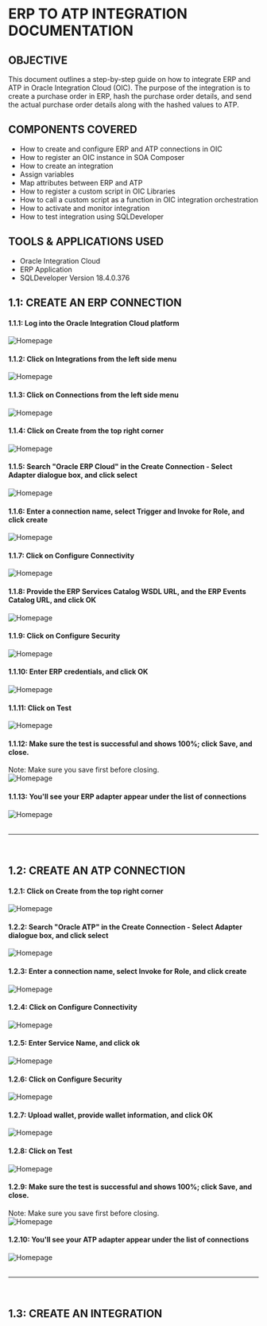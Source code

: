 # ERP TO ATP INTEGRATION DOCUMENTATION


## OBJECTIVE

This document outlines a step-by-step guide on how to integrate ERP and ATP in Oracle Integration Cloud (OIC).
The purpose of the integration is to create a purchase order in ERP, hash the purchase order details, and send the actual purchase order details along with the hashed values to ATP. 


## COMPONENTS COVERED

* How to create and configure ERP and ATP connections in OIC
* How to register an OIC instance in SOA Composer
* How to create an integration
* Assign variables
* Map attributes between ERP and ATP
* How to register a custom script in OIC Libraries 
* How to call a custom script as a function in OIC integration orchestration 
* How to activate and monitor integration
* How to test integration using SQLDeveloper


## TOOLS & APPLICATIONS USED

* Oracle Integration Cloud 
* ERP Application
* SQLDeveloper Version 18.4.0.376



## 1.1: CREATE AN ERP CONNECTION 

#### 1.1.1: Log into the Oracle Integration Cloud platform <br/>
![Homepage](Images/image1.1.png)


#### 1.1.2: Click on Integrations from the left side menu <br/>
![Homepage](Images/image1.2.png)<br/>

#### 1.1.3: Click on Connections from the left side menu <br/>
![Homepage](Images/image1.3.png)<br/>

#### 1.1.4: Click on Create from the top right corner <br/>
![Homepage](Images/image1.4.png)<br/>

#### 1.1.5: Search "Oracle ERP Cloud" in the Create Connection - Select Adapter dialogue box, and click select <br/>
![Homepage](Images/image1.5.png)<br/>

#### 1.1.6: Enter a connection name, select Trigger and Invoke for Role, and click create <br/>
![Homepage](Images/image1.6.png)<br/>

#### 1.1.7: Click on Configure Connectivity <br/>
![Homepage](Images/image1.7.png)<br/>

#### 1.1.8: Provide the ERP Services Catalog WSDL URL, and the ERP Events Catalog URL, and click OK <br/>
![Homepage](Images/image1.8.png)<br/>

#### 1.1.9: Click on Configure Security <br/>
![Homepage](Images/image1.9.png)<br/>

#### 1.1.10: Enter ERP credentials, and click OK <br/>
![Homepage](Images/image1.10.png)  <br/>

#### 1.1.11: Click on Test <br/>
![Homepage](Images/image1.11.png) <br/>

#### 1.1.12: Make sure the test is successful and shows 100%; click Save, and close. <br/>

Note: Make sure you save first before closing. <br/>
![Homepage](Images/image1.12.png) <br/>

#### 1.1.13: You'll see your ERP adapter appear under the list of connections <br/>
![Homepage](Images/image1.13.1.png) <br/>
<br/>
***
<br/>

## 1.2: CREATE AN ATP CONNECTION 

#### 1.2.1: Click on Create from the top right corner <br/>
![Homepage](Images/image1.13.png) <br/>

#### 1.2.2: Search "Oracle ATP" in the Create Connection - Select Adapter dialogue box, and click select <br/>
![Homepage](Images/image1.14.png)<br/>

#### 1.2.3: Enter a connection name, select Invoke for Role, and click create <br/>
![Homepage](Images/image1.15.png)<br/>

#### 1.2.4: Click on Configure Connectivity <br/>
![Homepage](Images/image1.16.png) <br/>

#### 1.2.5: Enter Service Name, and click ok <br/>
![Homepage](Images/image1.17.png) <br/>

#### 1.2.6: Click on Configure Security <br/>
![Homepage](Images/image1.17.png) <br/>

#### 1.2.7: Upload wallet, provide wallet information, and click OK <br/>
![Homepage](Images/image1.18.png) <br/>

#### 1.2.8: Click on Test <br/>
![Homepage](Images/image1.19.png) <br/>

#### 1.2.9: Make sure the test is successful and shows 100%; click Save, and close. <br/>

Note: Make sure you save first before closing. <br/>
![Homepage](Images/image1.20.png) <br/>

#### 1.2.10: You'll see your ATP adapter appear under the list of connections <br/>
![Homepage](Images/image1.21.png) <br/>
<br/>
***
<br/>


## 1.3: CREATE AN INTEGRATION

